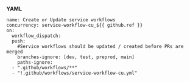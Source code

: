 **YAML**

    name: Create or Update service workflows
    concurrency: service-workflow-cu_${{ github.ref }}
    on:
      workflow_dispatch:
      push:
        #Service workflows should be updated / created before PRs are merged
        branches-ignore: [dev, test, preprod, main]
        paths-ignore:
	  - ".github/workflows/**"
	  - "!.github/workflows/service-workflow-cu.yml"
